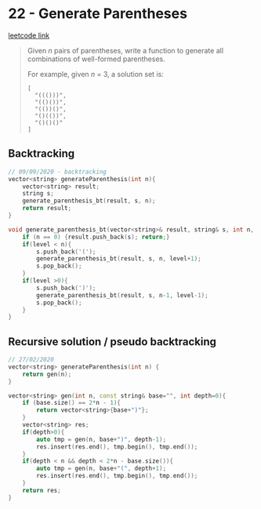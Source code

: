 # 22 - Generate Parentheses

[leetcode link](https://leetcode.com/problems/generate-parentheses/)

> Given *n* pairs of parentheses, write a function to generate all combinations of well-formed parentheses.
>
> For example, given *n* = 3, a solution set is:
>
> ```
> [
>   "((()))",
>   "(()())",
>   "(())()",
>   "()(())",
>   "()()()"
> ]
> ```

## Backtracking

```cpp
// 09/09/2020 - backtracking
vector<string> generateParenthesis(int n){
    vector<string> result;
    string s;
    generate_parenthesis_bt(result, s, n);
    return result;
}

void generate_parenthesis_bt(vector<string>& result, string& s, int n, int level = 0){
    if (n == 0) {result.push_back(s); return;}
    if(level < n){
        s.push_back('(');
        generate_parenthesis_bt(result, s, n, level+1);
        s.pop_back();
    }
    if(level >0){
        s.push_back(')');
        generate_parenthesis_bt(result, s, n-1, level-1);
        s.pop_back(); 
    }
}
```
## Recursive solution / pseudo backtracking 

```cpp
// 27/02/2020
vector<string> generateParenthesis(int n) {
    return gen(n);
}

vector<string> gen(int n, const string& base="", int depth=0){
    if (base.size() == 2*n - 1){
        return vector<string>{base+")"};
    }
    vector<string> res;
    if(depth>0){
        auto tmp = gen(n, base+")", depth-1);
        res.insert(res.end(), tmp.begin(), tmp.end());
    }
    if(depth < n && depth < 2*n - base.size()){
        auto tmp = gen(n, base+"(", depth+1); 
        res.insert(res.end(), tmp.begin(), tmp.end());
    }
    return res;
}
```